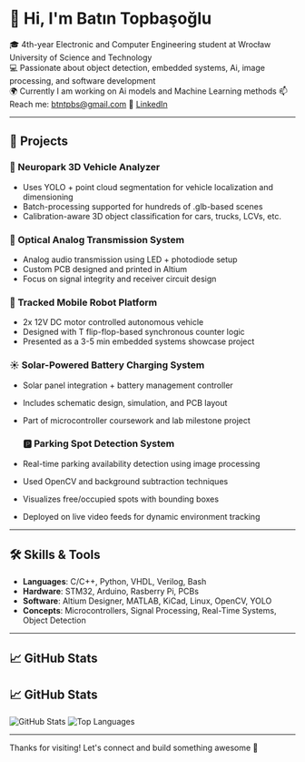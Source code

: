 # 👋 Hi, I'm Batın Topbaşoğlu

🎓 4th-year Electronic and Computer Engineering student at Wrocław University of Science and Technology  
💻 Passionate about object detection, embedded systems, Ai, image processing, and software development  
🌍 Currently I am working on Ai models and Machine Learning methods
📫 Reach me: btntpbs@gmail.com 
🔗 [LinkedIn](https://www.linkedin.com/in/bat%C4%B1n-topba%C5%9Fo%C4%9Flu-95283a235/)

---

## 🚀 Projects

### 🧠 Neuropark 3D Vehicle Analyzer 
- Uses YOLO + point cloud segmentation for vehicle localization and dimensioning
- Batch-processing supported for hundreds of .glb-based scenes
- Calibration-aware 3D object classification for cars, trucks, LCVs, etc.

### 🔦 Optical Analog Transmission System
- Analog audio transmission using LED + photodiode setup
- Custom PCB designed and printed in Altium
- Focus on signal integrity and receiver circuit design

### 🤖 Tracked Mobile Robot Platform
- 2x 12V DC motor controlled autonomous vehicle
- Designed with T flip-flop-based synchronous counter logic
- Presented as a 3-5 min embedded systems showcase project

### ☀️ Solar-Powered Battery Charging System
- Solar panel integration + battery management controller
- Includes schematic design, simulation, and PCB layout
- Part of microcontroller coursework and lab milestone project

  ### 🅿️ Parking Spot Detection System
- Real-time parking availability detection using image processing
- Used OpenCV and background subtraction techniques
- Visualizes free/occupied spots with bounding boxes
- Deployed on live video feeds for dynamic environment tracking

---

## 🛠️ Skills & Tools

- **Languages**: C/C++, Python, VHDL, Verilog, Bash
- **Hardware**: STM32, Arduino, Rasberry Pi, PCBs
- **Software**: Altium Designer, MATLAB, KiCad, Linux, OpenCV, YOLO
- **Concepts**: Microcontrollers, Signal Processing, Real-Time Systems, Object Detection

---


## 📈 GitHub Stats
## 📈 GitHub Stats

![GitHub Stats](https://github-readme-stats.vercel.app/api?username=Btntpbs&show_icons=true&theme=radical)
![Top Languages](https://github-readme-stats.vercel.app/api/top-langs/?username=Btntpbs&layout=compact&theme=radical)


---

Thanks for visiting! Let's connect and build something awesome 🚀
